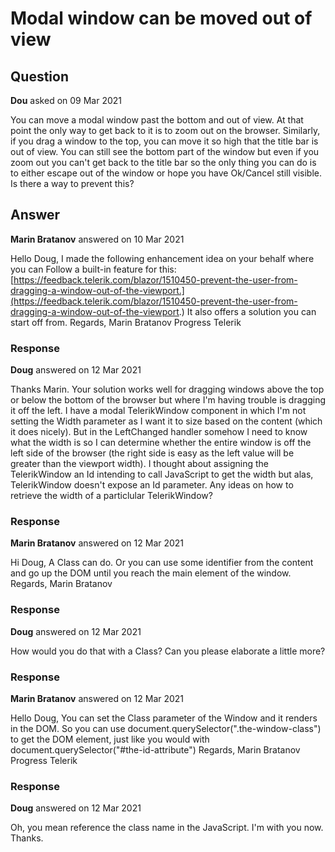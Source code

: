 # Modal window can be moved out of view

## Question

**Dou** asked on 09 Mar 2021

You can move a modal window past the bottom and out of view. At that point the only way to get back to it is to zoom out on the browser. Similarly, if you drag a window to the top, you can move it so high that the title bar is out of view. You can still see the bottom part of the window but even if you zoom out you can't get back to the title bar so the only thing you can do is to either escape out of the window or hope you have Ok/Cancel still visible. Is there a way to prevent this?

## Answer

**Marin Bratanov** answered on 10 Mar 2021

Hello Doug, I made the following enhancement idea on your behalf where you can Follow a built-in feature for this: [https://feedback.telerik.com/blazor/1510450-prevent-the-user-from-dragging-a-window-out-of-the-viewport.](https://feedback.telerik.com/blazor/1510450-prevent-the-user-from-dragging-a-window-out-of-the-viewport.) It also offers a solution you can start off from. Regards, Marin Bratanov Progress Telerik

### Response

**Doug** answered on 12 Mar 2021

Thanks Marin. Your solution works well for dragging windows above the top or below the bottom of the browser but where I'm having trouble is dragging it off the left. I have a modal TelerikWindow component in which I'm not setting the Width parameter as I want it to size based on the content (which it does nicely). But in the LeftChanged handler somehow I need to know what the width is so I can determine whether the entire window is off the left side of the browser (the right side is easy as the left value will be greater than the viewport width). I thought about assigning the TelerikWindow an Id intending to call JavaScript to get the width but alas, TelerikWindow doesn't expose an Id parameter. Any ideas on how to retrieve the width of a particlular TelerikWindow?

### Response

**Marin Bratanov** answered on 12 Mar 2021

Hi Doug, A Class can do. Or you can use some identifier from the content and go up the DOM until you reach the main element of the window. Regards, Marin Bratanov

### Response

**Doug** answered on 12 Mar 2021

How would you do that with a Class? Can you please elaborate a little more?

### Response

**Marin Bratanov** answered on 12 Mar 2021

Hello Doug, You can set the Class parameter of the Window and it renders in the DOM. So you can use document.querySelector(".the-window-class") to get the DOM element, just like you would with document.querySelector("#the-id-attribute") Regards, Marin Bratanov Progress Telerik

### Response

**Doug** answered on 12 Mar 2021

Oh, you mean reference the class name in the JavaScript. I'm with you now. Thanks.
